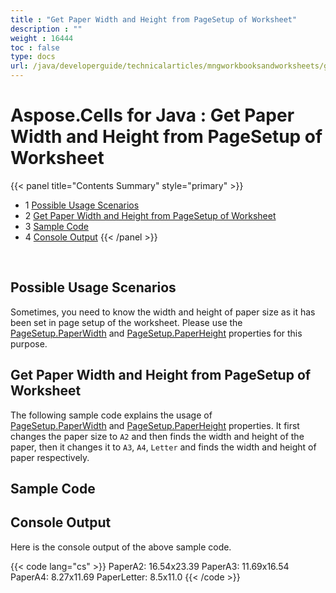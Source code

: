 ```yaml
---
title : "Get Paper Width and Height from PageSetup of Worksheet" 
description : "" 
weight : 16444 
toc : false
type: docs
url: /java/developerguide/technicalarticles/mngworkbooksandworksheets/get+paper+width+and+height+from+pagesetup+of+worksheet/
---
```


# Aspose.Cells for Java : Get Paper Width and Height from PageSetup of Worksheet


{{< panel title="Contents Summary" style="primary" >}}
*   1 [Possible Usage Scenarios](#possible-usage-scenarios)
*   2 [Get Paper Width and Height from PageSetup of Worksheet](#get-paper-width-and-height-from-pagesetup-of-worksheet)
*   3 [Sample Code](#sample-code)
*   4 [Console Output](#console-output)
{{< /panel >}}
 

 

## Possible Usage Scenarios

Sometimes, you need to know the width and height of paper size as it has been set in page setup of the worksheet. Please use the [PageSetup.PaperWidth](https://apireference.aspose.com/java/cells/com.aspose.cells/pagesetup#PaperWidth) and [PageSetup.PaperHeight](https://apireference.aspose.com/java/cells/com.aspose.cells/pagesetup#PaperHeight) properties for this purpose.

## Get Paper Width and Height from PageSetup of Worksheet

The following sample code explains the usage of [PageSetup.PaperWidth](https://apireference.aspose.com/java/cells/com.aspose.cells/pagesetup#PaperWidth) and [PageSetup.PaperHeight](https://apireference.aspose.com/java/cells/com.aspose.cells/pagesetup#PaperHeight) properties. It first changes the paper size to `A2` and then finds the width and height of the paper, then it changes it to `A3`, `A4`, `Letter` and finds the width and height of paper respectively.

## Sample Code

## Console Output

Here is the console output of the above sample code.

{{< code lang="cs" >}}
PaperA2: 16.54x23.39
PaperA3: 11.69x16.54
PaperA4: 8.27x11.69
PaperLetter: 8.5x11.0
{{< /code >}}

